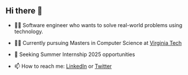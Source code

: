 ## Hi there 👋

- 👨‍💻  Software engineer who wants to solve real-world problems using technology.

- 👨‍🎓  Currently pursuing Masters in Computer Science at [Virginia Tech](https://www.vt.edu/)

- 🎯 Seeking Summer Internship 2025 opportunities

- 📫  How to reach me: <a href="https://www.linkedin.com/in/vedant-mhatre/" target="_blank" rel="noopener noreferrer">LinkedIn</a> or <a href="https://twitter.com/VedantMhatre19" target="_blank" rel="noopener noreferrer">Twitter</a>
